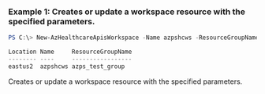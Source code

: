 ### Example 1: Creates or update a workspace resource with the specified parameters.
```powershell
PS C:\> New-AzHealthcareApisWorkspace -Name azpshcws -ResourceGroupName azps_test_group -Location eastus2

Location Name     ResourceGroupName
-------- ----     -----------------
eastus2  azpshcws azps_test_group
```

Creates or update a workspace resource with the specified parameters.